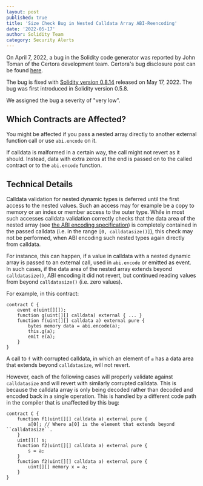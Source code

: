 ```yaml
---
layout: post
published: true
title: 'Size Check Bug in Nested Calldata Array ABI-Reencoding'
date: '2022-05-17'
author: Solidity Team
category: Security Alerts
---
```


On April 7, 2022, a bug in the Solidity code generator was reported by John
Toman of the Certora development team. Certora's bug disclosure post can be
found
[here](https://medium.com/certora/incorrect-calldata-validation-in-inter-contract-communication-certora-bug-disclosure-8a467ce92ca3).

The bug is fixed with
[Solidity version 0.8.14](https://github.com/ethereum/solidity/releases/tag/v0.8.14)
released on May 17, 2022. The bug was first introduced in Solidity version
0.5.8.

We assigned the bug a severity of "very low".

## Which Contracts are Affected?

You might be affected if you pass a nested array directly to another external
function call or use `abi.encode` on it.

If calldata is malformed in a certain way, the call might not revert as it
should. Instead, data with extra zeros at the end is passed on to the called
contract or to the `abi.encode` function.

## Technical Details

Calldata validation for nested dynamic types is deferred until the first access
to the nested values. Such an access may for example be a copy to memory or an
index or member access to the outer type. While in most such accesses calldata
validation correctly checks that the data area of the nested array (see
[the ABI encoding specification](https://docs.soliditylang.org/en/develop/abi-spec.html#use-of-dynamic-types))
is completely contained in the passed calldata (i.e. in the range
`[0, calldatasize()]`), this check may not be performed, when ABI encoding such
nested types again directly from calldata.

For instance, this can happen, if a value in calldata with a nested dynamic
array is passed to an external call, used in `abi.encode` or emitted as event.
In such cases, if the data area of the nested array extends beyond
`calldatasize()`, ABI encoding it did not revert, but continued reading values
from beyond `calldatasize()` (i.e. zero values).

For example, in this contract:

```solidity
contract C {
	event e(uint[][]);
	function g(uint[][] calldata) external { ... }
	function f(uint[][] calldata a) external pure {
		bytes memory data = abi.encode(a);
		this.g(a);
		emit e(a);
	}
}
```

A call to `f` with corrupted calldata, in which an element of `a` has a data
area that extends beyond `calldatasize`, will not revert.

However, each of the following cases will properly validate against
`calldatasize` and will revert with similarly corrupted calldata. This is
because the calldata array is only being decoded rather than decoded and encoded
back in a single operation. This is handled by a different code path in the
compiler that is unaffected by this bug:

```solidity
contract C {
	function f1(uint[][] calldata a) external pure {
		a[0]; // Where a[0] is the element that extends beyond ``calldatasize``.
	}
	uint[][] s;
	function f2(uint[][] calldata a) external pure {
		s = a;
	}
	function f2(uint[][] calldata a) external pure {
		uint[][] memory x = a;
	}
}
```
